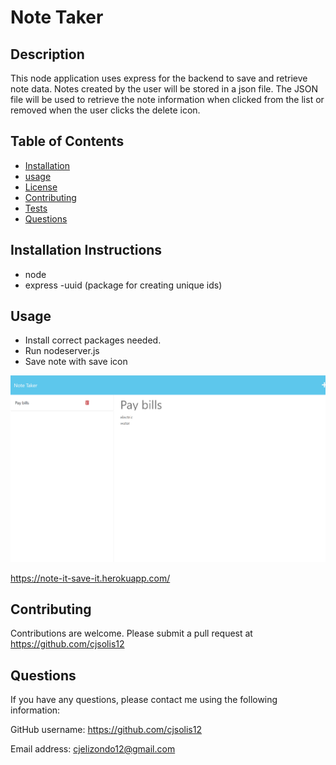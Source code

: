# Note Taker

 
## Description
This node application uses express for the backend to save and retrieve note data. Notes created by the user will be stored in a json file. The JSON file will be used to retrieve the note information when clicked from the list or removed when the user clicks the delete icon.
 
   ## Table of Contents 
   - [Installation](#installation)
   - [usage](#usage)
   - [License](#license)
   - [Contributing](#contributing)
   - [Tests](#tests)
   - [Questions](#questions)
 

   ## Installation Instructions
   - node 
   - express
   -uuid (package for creating unique ids)
 

   ## Usage
   - Install correct packages needed.
   - Run nodeserver.js
   - Save note with save icon
  
  
   ![screenshot](assets/note_taking.png)

   https://note-it-save-it.herokuapp.com/ 
  

   
  

   ## Contributing
   Contributions are welcome. 
   Please submit a pull request at https://github.com/cjsolis12
 
   
 
   ## Questions
   If you have any questions, please contact me using the following information:
 
   GitHub username: https://github.com/cjsolis12
 
   Email address: cjelizondo12@gmail.com
